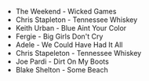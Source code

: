 
- The Weekend - Wicked Games
- Chris Stapleton - Tennessee Whiskey
- Keith Urban - Blue Aint Your Color
- Fergie - Big Girls Don't Cry
- Adele - We Could Have Had It All
- Chris Stapeleton - Tennessee Whiskey
- Joe Pardi - Dirt On My Boots
- Blake Shelton - Some Beach
